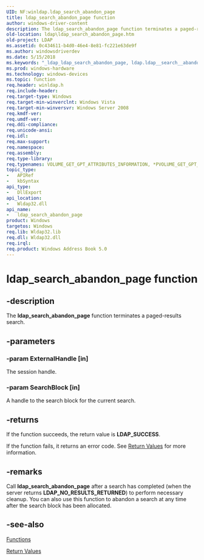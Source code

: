 ```yaml
---
UID: NF:winldap.ldap_search_abandon_page
title: ldap_search_abandon_page function
author: windows-driver-content
description: The ldap_search_abandon_page function terminates a paged-results search.
old-location: ldap\ldap_search_abandon_page.htm
old-project: LDAP
ms.assetid: 0c434611-b4d0-46e4-8e81-fc221e63de9f
ms.author: windowsdriverdev
ms.date: 5/15/2018
ms.keywords: "_ldap_ldap_search_abandon_page, ldap.ldap__search__abandon__page, ldap.ldap_search_abandon_page, ldap_search_abandon_page, ldap_search_abandon_page function [LDAP], winldap/ldap_search_abandon_page"
ms.prod: windows-hardware
ms.technology: windows-devices
ms.topic: function
req.header: winldap.h
req.include-header: 
req.target-type: Windows
req.target-min-winverclnt: Windows Vista
req.target-min-winversvr: Windows Server 2008
req.kmdf-ver: 
req.umdf-ver: 
req.ddi-compliance: 
req.unicode-ansi: 
req.idl: 
req.max-support: 
req.namespace: 
req.assembly: 
req.type-library: 
req.typenames: VOLUME_GET_GPT_ATTRIBUTES_INFORMATION, *PVOLUME_GET_GPT_ATTRIBUTES_INFORMATION
topic_type:
-	APIRef
-	kbSyntax
api_type:
-	DllExport
api_location:
-	Wldap32.dll
api_name:
-	ldap_search_abandon_page
product: Windows
targetos: Windows
req.lib: Wldap32.lib
req.dll: Wldap32.dll
req.irql: 
req.product: Windows Address Book 5.0
---
```


# ldap_search_abandon_page function


## -description


The <b>ldap_search_abandon_page</b> function terminates a paged-results search.


## -parameters




### -param ExternalHandle [in]

The session handle.


### -param SearchBlock [in]

A handle to the search block for the current search.


## -returns



If the function succeeds, the return value is <b>LDAP_SUCCESS</b>.

If the function fails, it returns an error code. See 
<a href="https://msdn.microsoft.com/822411b7-fc49-4b93-8e54-353350ed5de9">Return Values</a> for more information.




## -remarks



Call <b>ldap_search_abandon_page</b> after a search has completed (when the server returns <b>LDAP_NO_RESULTS_RETURNED</b>) to perform necessary cleanup. You can also use this function to abandon a search at any time after the search block has been allocated.




## -see-also




<a href="https://msdn.microsoft.com/library/windows/hardware/dn938561">Functions</a>



<a href="https://msdn.microsoft.com/822411b7-fc49-4b93-8e54-353350ed5de9">Return Values</a>
 

 

